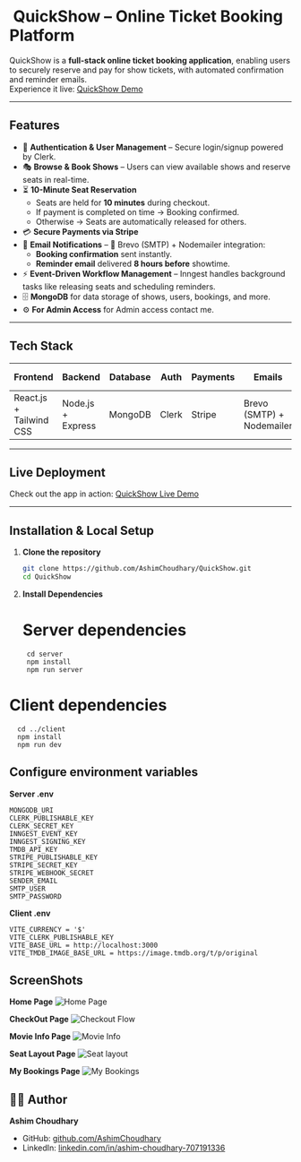 # ​​ QuickShow – Online Ticket Booking Platform

QuickShow is a **full-stack online ticket booking application**, enabling users to securely reserve and pay for show tickets, with automated confirmation and reminder emails.  
Experience it live: [QuickShow Demo](https://quick-show-rho-six.vercel.app/)

---

##  Features

- 🔐 **Authentication & User Management** – Secure login/signup powered by Clerk.
- 🎭 **Browse & Book Shows** – Users can view available shows and reserve seats in real-time.
- ⏳ **10-Minute Seat Reservation**  
  - Seats are held for **10 minutes** during checkout.  
  - If payment is completed on time → Booking confirmed.  
  - Otherwise → Seats are automatically released for others.
- 💳 **Secure Payments via Stripe**
- 📧 **Email Notifications** – 📨 Brevo (SMTP) + Nodemailer integration:
  - **Booking confirmation** sent instantly.
  - **Reminder email** delivered **8 hours before** showtime.
- ⚡ **Event-Driven Workflow Management** – Inngest handles background tasks like releasing seats and scheduling reminders.
- 🗄️ **MongoDB** for data storage of shows, users, bookings, and more.
- ⚙️ **For Admin Access** for Admin access contact me.

---

##  Tech Stack

| Frontend           | Backend                   | Database    | Auth     | Payments | Emails               | Workflow Automation |
|-------------------|---------------------------|-------------|----------|----------|----------------------|----------------------|
| React.js + Tailwind CSS | Node.js + Express         | MongoDB     | Clerk    | Stripe   | Brevo (SMTP) + Nodemailer | Inngest              |

---

##  Live Deployment

Check out the app in action: [QuickShow Live Demo](https://quick-show-rho-six.vercel.app/)

---

##  Installation & Local Setup

1. **Clone the repository**

   ```bash
   git clone https://github.com/AshimChoudhary/QuickShow.git
   cd QuickShow

2. **Install Dependencies**
   
   # Server dependencies
        cd server
        npm install
        npm run server

  # Client dependencies
      cd ../client
      npm install
      npm run dev

##  Configure environment variables

 **Server .env**
 
    MONGODB_URI 
    CLERK_PUBLISHABLE_KEY
    CLERK_SECRET_KEY
    INNGEST_EVENT_KEY
    INNGEST_SIGNING_KEY 
    TMDB_API_KEY
    STRIPE_PUBLISHABLE_KEY
    STRIPE_SECRET_KEY
    STRIPE_WEBHOOK_SECRET
    SENDER_EMAIL
    SMTP_USER
    SMTP_PASSWORD

 **Client .env**

    VITE_CURRENCY = '$'
    VITE_CLERK_PUBLISHABLE_KEY
    VITE_BASE_URL = http://localhost:3000
    VITE_TMDB_IMAGE_BASE_URL = https://image.tmdb.org/t/p/original

##  ScreenShots

**Home Page**
![Home Page](./screenshots/home.png)

**CheckOut Page**
![Checkout Flow](./screenshots/checkout.png)

**Movie Info Page**
![Movie Info](./screenshots/MovieInfo.png)

**Seat Layout Page**
![Seat layout](./screenshots/SeatLayout.png)

**My Bookings Page**
![My Bookings](./screenshots/myBookings.png)



## 👨‍💻 Author

**Ashim Choudhary**  

- GitHub: [github.com/AshimChoudhary](https://github.com/AshimChoudhary)  
- LinkedIn: [linkedin.com/in/ashim-choudhary-707191336](https://www.linkedin.com/in/ashim-choudhary-707191336/)  




